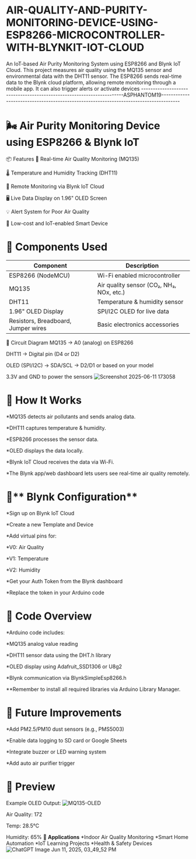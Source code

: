 # AIR-QUALITY-AND-PURITY-MONITORING-DEVICE-USING-ESP8266-MICROCONTROLLER-WITH-BLYNKIT-IOT-CLOUD
An IoT-based Air Purity Monitoring System using ESP8266 and Blynk IoT Cloud. This project measures air quality using the MQ135 sensor and environmental data with the DHT11 sensor. The ESP8266 sends real-time data to the Blynk cloud platform, allowing remote monitoring through a mobile app. It can also trigger alerts or activate devices 
----------------------------------------------------------------------ASPHANTOM19--------------------------------------------------------------------------------------
# 🌬️ Air Purity Monitoring Device using ESP8266 & Blynk IoT

📦 Features
🚦 Real-time Air Quality Monitoring (MQ135)

🌡️ Temperature and Humidity Tracking (DHT11)

📲 Remote Monitoring via Blynk IoT Cloud

🖥️ Live Data Display on 1.96" OLED Screen

💡 Alert System for Poor Air Quality

🔌 Low-cost and IoT-enabled Smart Device

# 🧰 Components Used
| Component                           | Description                              |
| ----------------------------------- | ---------------------------------------- |
| ESP8266 (NodeMCU)                   | Wi-Fi enabled microcontroller            |
| MQ135                               | Air quality sensor (CO₂, NH₃, NOx, etc.) |
| DHT11                               | Temperature & humidity sensor            |
| 1.96" OLED Display                  | SPI/I2C OLED for live data               |
| Resistors, Breadboard, Jumper wires | Basic electronics accessories            |


🔗 Circuit Diagram
MQ135 → A0 (analog) on ESP8266

DHT11 → Digital pin (D4 or D2)

OLED (SPI/I2C) → SDA/SCL → D2/D1 or based on your model

3.3V and GND to power the sensors
![Screenshot 2025-06-11 173058](https://github.com/user-attachments/assets/45a1d286-14d5-4c81-9adf-cee0e61873dc)


# 🔧 How It Works
*MQ135 detects air pollutants and sends analog data.

*DHT11 captures temperature & humidity.

*ESP8266 processes the sensor data.

*OLED displays the data locally.

*Blynk IoT Cloud receives the data via Wi-Fi.

*The Blynk app/web dashboard lets users see real-time air quality remotely.

# 📱** Blynk Configuration**

*Sign up on Blynk IoT Cloud

*Create a new Template and Device

*Add virtual pins for:

*V0: Air Quality

*V1: Temperature

*V2: Humidity

*Get your Auth Token from the Blynk dashboard

*Replace the token in your Arduino code

# 🧠 Code Overview

*Arduino code includes:

*MQ135 analog value reading

*DHT11 sensor data using the DHT.h library

*OLED display using Adafruit_SSD1306 or U8g2

*Blynk communication via BlynkSimpleEsp8266.h

**Remember to install all required libraries via Arduino Library Manager.

# 🚀 **Future Improvements**

*Add PM2.5/PM10 dust sensors (e.g., PMS5003)

*Enable data logging to SD card or Google Sheets

*Integrate buzzer or LED warning system

*Add auto air purifier trigger

# 📸 Preview
Example OLED Output:
![MQ135-OLED](https://github.com/user-attachments/assets/6335719d-c945-433c-8b35-ea254c4fd720)



Air Quality: 172

Temp: 28.5°C

Humidity: 65%
🧪 **Applications**
*Indoor Air Quality Monitoring
*Smart Home Automation
*IoT Learning Projects
*Health & Safety Devices
![ChatGPT Image Jun 11, 2025, 03_49_52 PM](https://github.com/user-attachments/assets/2bc7c76b-a1b0-41d5-b8ee-579b05a39ea4)

